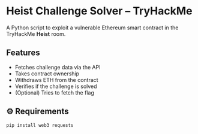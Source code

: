 #  Heist Challenge Solver – TryHackMe

A Python script to exploit a vulnerable Ethereum smart contract in the TryHackMe **Heist** room.

##  Features

- Fetches challenge data via the API
- Takes contract ownership
- Withdraws ETH from the contract
- Verifies if the challenge is solved
- (Optional) Tries to fetch the flag

## ⚙️ Requirements

```bash
pip install web3 requests
